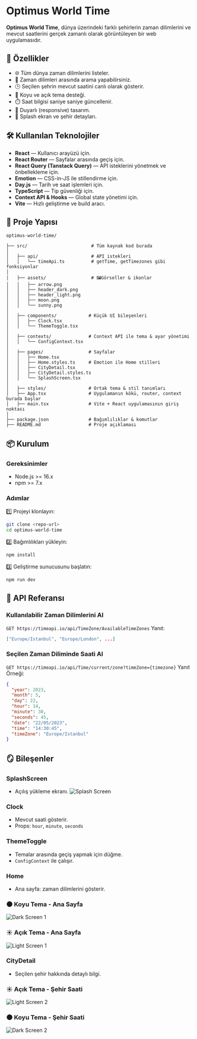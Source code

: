 # Optimus World Time

**Optimus World Time**, dünya üzerindeki farklı şehirlerin zaman dilimlerini ve mevcut saatlerini gerçek zamanlı olarak görüntüleyen bir web uygulamasıdır.

## 🚀 Özellikler

- 🌐 Tüm dünya zaman dilimlerini listeler.
- 🔎 Zaman dilimleri arasında arama yapabilirsiniz.
- 🕒 Seçilen şehrin mevcut saatini canlı olarak gösterir.
- 🎨 Koyu ve açık tema desteği.
- ⏱️ Saat bilgisi saniye saniye güncellenir.
- 📱 Duyarlı (responsive) tasarım.
- 🧭 Splash ekran ve şehir detayları.

## 🛠️ Kullanılan Teknolojiler

- **React** — Kullanıcı arayüzü için.
- **React Router** — Sayfalar arasında geçiş için.
- **React Query (Tanstack Query)** — API isteklerini yönetmek ve önbellekleme için.
- **Emotion** — CSS-in-JS ile stillendirme için.
- **Day.js** — Tarih ve saat işlemleri için.
- **TypeScript** — Tip güvenliği için.
- **Context API & Hooks** — Global state yönetimi için.
- **Vite** — Hızlı geliştirme ve build aracı.

## 📂 Proje Yapısı
``` 
optimus-world-time/

├── src/                        # Tüm kaynak kod burada
│
│   ├── api/                    # API istekleri
│   │   └── timeApi.ts          # getTime, getTimezones gibi fonksiyonlar
│
│   ├── assets/                 # 🖼Görseller & ikonlar
│   │   ├── arrow.png
│   │   ├── header_dark.png
│   │   ├── header_light.png
│   │   ├── moon.png
│   │   └── sunny.png
│
│   ├── components/            # Küçük UI bileşenleri
│   │   ├── Clock.tsx
│   │   └── ThemeToggle.tsx
│
│   ├── contexts/              # Context API ile tema & ayar yönetimi
│   │   └── ConfigContext.tsx
│
│   ├── pages/                 # Sayfalar
│   │   ├── Home.tsx
│   │   ├── Home.styles.ts     # Emotion ile Home stilleri
│   │   ├── CityDetail.tsx
│   │   ├── CityDetail.styles.ts
│   │   └── SplashScreen.tsx  
│
│   ├── styles/                # Ortak tema & stil tanımları 
│   ├── App.tsx                # Uygulamanın kökü, router, context burada başlar
│   ├── main.tsx               # Vite + React uygulamasının giriş noktası
│
├── package.json               # Bağımlılıklar & komutlar
├── README.md                  # Proje açıklaması

``` 

## 📦 Kurulum

### Gereksinimler
- Node.js >= 16.x
- npm >= 7.x

### Adımlar
1️⃣ Projeyi klonlayın:
```bash
git clone <repo-url>
cd optimus-world-time
```

2️⃣ Bağımlılıkları yükleyin:
```bash
npm install
```

3️⃣ Geliştirme sunucusunu başlatın:
```bash
npm run dev
```

## 🧰 API Referansı

### Kullanılabilir Zaman Dilimlerini Al
`GET https://timeapi.io/api/TimeZone/AvailableTimeZones`
Yanıt:  
```json
["Europe/Istanbul", "Europe/London", ...]
```

### Seçilen Zaman Diliminde Saati Al
`GET https://timeapi.io/api/Time/current/zone?timeZone={timezone}`
Yanıt Örneği:  
```json
{
  "year": 2023,
  "month": 5,
  "day": 22,
  "hour": 14,
  "minute": 30,
  "seconds": 45,
  "date": "22/05/2023",
  "time": "14:30:45",
  "timeZone": "Europe/Istanbul"
}
```

## 🪞 Bileşenler

### SplashScreen
- Açılış yükleme ekranı.
![Splash Screen ](src\assets\splashScreen.png)

### Clock
- Mevcut saati gösterir.
- Props: `hour`, `minute`, `seconds`

### ThemeToggle
- Temalar arasında geçiş yapmak için düğme.
- `ConfigContext` ile çalışır.

### Home
- Ana sayfa: zaman dilimlerini gösterir.
### 🌑 Koyu Tema - Ana Sayfa
![Dark Screen 1](src\assets\darkScreen1.png)

### ☀️ Açık Tema - Ana Sayfa
![Light Screen 1](src\assets\lightScreen1.png)

### CityDetail
- Seçilen şehir hakkında detaylı bilgi.
### ☀️ Açık Tema - Şehir Saati
![Light Screen 2](src\assets\lightScreen2.png)

### 🌑 Koyu Tema - Şehir Saati
![Dark Screen 2](src\assets\darkScreen2.png)





